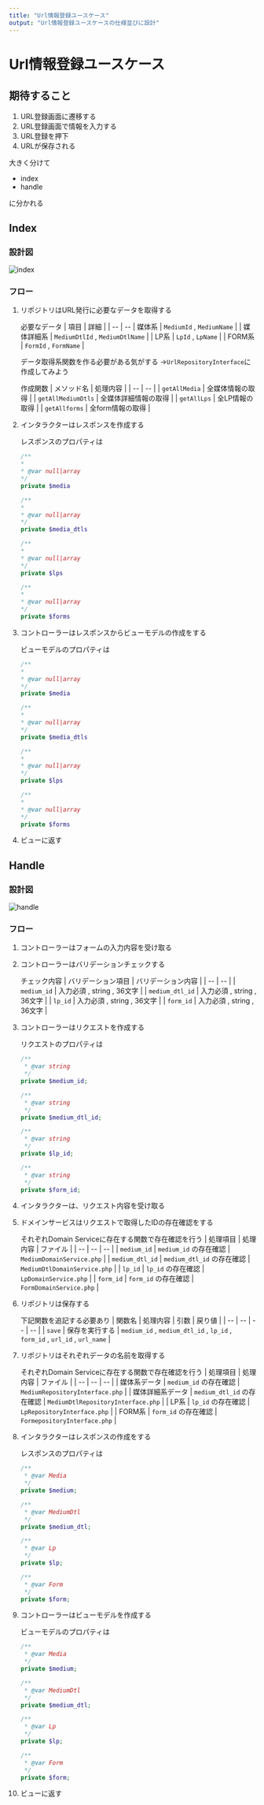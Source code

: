 ```yaml
---
title: "Url情報登録ユースケース"
output: "Url情報登録ユースケースの仕様並びに設計"
---
```


# Url情報登録ユースケース

## 期待すること
1. URL登録画面に遷移する
2. URL登録画面で情報を入力する
3. URL登録を押下
4. URLが保存される

大きく分けて
* index
* handle

に分かれる

## Index
### 設計図
![index](https://github.com/takashiraki/github_image/blob/master/images/adas/url/createindex.png)

### フロー
1. リポジトリはURL発行に必要なデータを取得する

    必要なデータ
    | 項目 | 詳細 |
    | -- | -- 
    | 媒体系 | `MediumId` , `MediumName` |
    | 媒体詳細系 | `MediumDtlId` , `MediumDtlName` |
    | LP系 | `LpId` , `LpName` |
    | FORM系 | `FormId` , `FormName` |

    データ取得系関数を作る必要がある気がする
    →`UrlRepositoryInterface`に作成してみよう

    作成関数
    | メソッド名 | 処理内容 |
    | -- | -- |
    | `getAllMedia` | 全媒体情報の取得 |
    | `getAllMediumDtls` | 全媒体詳細情報の取得 |
    | `getAllLps` | 全LP情報の取得 |
    | `getAllforms` | 全form情報の取得 |

2. インタラクターはレスポンスを作成する

    レスポンスのプロパティは
    ```php
    /**
    *
    * @var null|array
    */
    private $media

    /**
    *
    * @var null|array
    */
    private $media_dtls

    /**
    *
    * @var null|array
    */
    private $lps

    /**
    *
    * @var null|array
    */
    private $forms
    ```

3. コントローラーはレスポンスからビューモデルの作成をする

    ビューモデルのプロパティは
    ```php
    /**
    *
    * @var null|array
    */
    private $media

    /**
    *
    * @var null|array
    */
    private $media_dtls

    /**
    *
    * @var null|array
    */
    private $lps

    /**
    *
    * @var null|array
    */
    private $forms
    ```

4. ビューに返す

## Handle
### 設計図
![handle](https://github.com/takashiraki/github_image/blob/master/images/adas/url/createHandle.png)
### フロー
1. コントローラーはフォームの入力内容を受け取る
2. コントローラーはバリデーションチェックする

    チェック内容
    | バリデーション項目 | バリデーション内容 |
    | -- | -- |
    | `medium_id` | 入力必須 , string , 36文字 |
    | `medium_dtl_id` | 入力必須 , string , 36文字 |
    | `lp_id` | 入力必須 , string , 36文字 |
    | `form_id` | 入力必須 , string , 36文字 |

3. コントローラーはリクエストを作成する

    リクエストのプロパティは
    ```php
    /**
     * @var string
     */
    private $medium_id;

    /**
     * @var string
     */
    private $medium_dtl_id;

    /**
     * @var string
     */
    private $lp_id;

    /**
     * @var string
     */
    private $form_id;
    ```

4. インタラクターは、リクエスト内容を受け取る
5. ドメインサービスはリクエストで取得したIDの存在確認をする

    それぞれDomain Serviceに存在する関数で存在確認を行う
    | 処理項目 | 処理内容 | ファイル |
    | -- | -- | -- |
    | `medium_id` | `medium_id` の存在確認 | `MediumDomainService.php` |
    | `medium_dtl_id` | `medium_dtl_id` の存在確認 | `MediumDtlDomainService.php` |
    | `lp_id` | `lp_id` の存在確認 | `LpDomainService.php` |
    | `form_id` | `form_id` の存在確認 | `FormDomainService.php` |

6. リポジトリは保存する

    下記関数を追記する必要あり
    | 関数名 | 処理内容 | 引数 | 戻り値 |
    | -- | -- | -- | -- |
    | `save` | 保存を実行する | `medium_id` , `medium_dtl_id` , `lp_id` , `form_id` , `url_id` , `url_name` |

7. リポジトリはそれぞれデータの名前を取得する

    それぞれDomain Serviceに存在する関数で存在確認を行う
    | 処理項目 | 処理内容 | ファイル |
    | -- | -- | -- |
    | 媒体系データ | `medium_id` の存在確認 | `MediumRepositoryInterface.php` |
    | 媒体詳細系データ | `medium_dtl_id` の存在確認 | `MediumDtlRepositoryInterface.php` |
    | LP系 | `lp_id` の存在確認 | `LpRepositoryInterface.php` |
    | FORM系 | `form_id` の存在確認 | `FormepositoryInterface.php` |

8. インタラクターはレスポンスの作成をする

    レスポンスのプロパティは
    ```php
    /**
     * @var Media
     */
    private $medium;

    /**
     * @var MediumDtl
     */
    private $medium_dtl;

    /**
     * @var Lp
     */
    private $lp;

    /**
     * @var Form
     */
    private $form;
    ```

9. コントローラーはビューモデルを作成する

    ビューモデルのプロパティは
    ```php
    /**
     * @var Media
     */
    private $medium;

    /**
     * @var MediumDtl
     */
    private $medium_dtl;

    /**
     * @var Lp
     */
    private $lp;

    /**
     * @var Form
     */
    private $form;
    ```

10. ビューに返す